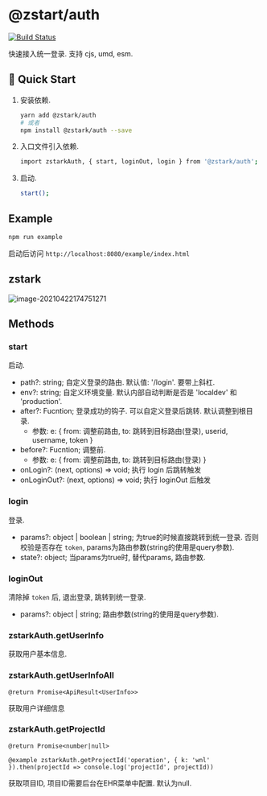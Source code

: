 # @zstart/auth

[![Build Status](https://travis-ci.org/PinghuaZhuang/zstark.svg?branch=master)](https://travis-ci.org/PinghuaZhuang/zstark) 

快速接入统一登录. 支持 cjs, umd, esm.



## 🚀 Quick Start

1. 安装依赖.

   ```bash
   yarn add @zstark/auth
   # 或者
   npm install @zstark/auth --save
   ```

2. 入口文件引入依赖.

   ```bash
   import zstarkAuth, { start, loginOut, login } from '@zstark/auth';
   ```

3. 启动.

   ```bash
   start();
   ```



## Example

```bash
npm run example
```

启动后访问 `http://localhost:8080/example/index.html`



## zstark

![image-20210422174751271](https://cdn.jsdelivr.net/gh/PinghuaZhuang/note@master/images/image-20210422174751271.70pefa8c3eo0.png)



## Methods

### start

启动.

+ path?: string; 自定义登录的路由. 默认值: '/login'. 要带上斜杠.
+ env?: string; 自定义环境变量. 默认内部自动判断是否是 'localdev' 和 'production'.
+ after?: Fucntion; 登录成功的钩子. 可以自定义登录后跳转. 默认调整到根目录.
  + 参数: e: { from: 调整前路由, to: 跳转到目标路由(登录), userid, username, token }
+ before?: Fucntion; 调整前.
  + 参数: e: { from: 调整前路由, to: 跳转到目标路由(登录) }
+ onLogin?: (next, options) => void; 执行 login 后跳转触发
+ onLoginOut?: (next, options) => void; 执行 loginOut 后触发

### login

登录.

+ params?: object | boolean | string; 为true的时候直接跳转到统一登录. 否则校验是否存在 `token`, params为路由参数(string的使用是query参数).
+ state?: object; 当params为true时, 替代params, 路由参数.

### loginOut

清除掉 `token` 后, 退出登录, 跳转到统一登录.

+ params?: object | string; 路由参数(string的使用是query参数).

### zstarkAuth.getUserInfo

获取用户基本信息.

### zstarkAuth.getUserInfoAll

`@return Promise<ApiResult<UserInfo>>`

获取用户详细信息

### zstarkAuth.getProjectId

`@return Promise<number|null>`

`@example zstarkAuth.getProjectId('operation', { k: 'wnl' }).then(projectId => console.log('projectId', projectId))`

获取项目ID, 项目ID需要后台在EHR菜单中配置. 默认为null.
